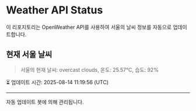 
# Weather API Status

이 리포지토리는 OpenWeather API를 사용하여 서울의 날씨 정보를 자동으로 업데이트합니다.

## 현재 서울 날씨
> 서울의 현재 날씨: overcast clouds, 온도: 25.57°C, 습도: 92%

⏳ 업데이트 시간: 2025-08-14 11:19:56 (UTC)

---
자동 업데이트 봇에 의해 관리됩니다.

